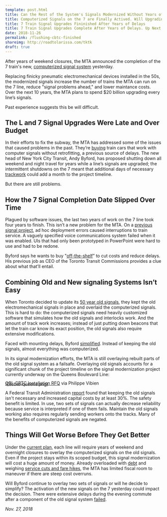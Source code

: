 ```yaml
---
template: post.html
title: Can the Rest of the System's Signals Modernized Without Years of Delays? 
title: Computerized Signals on the 7 are Finally Actived. Will Upgrading the Whole System Also take Years of Delay.
title: 7 Train Signal Upgrades Fininished After Years of Delays 
title: 7 Train Signal Upgrades Complete After Years of Delays. Up Next: The Rest of the Subway 
date: 2018-11-26
permalink: /flushing-cbtc-finished
shareimg: http://roadtolarissa.com/tktk
draft: true
---
```


After years of weekend closures, the MTA announced the completion of the 7 train's new, [computerized signal system](https://www.nytimes.com/2017/05/01/nyregion/new-york-subway-signals.html) yesterday. 

Replacing finicky pneumatic electromechanical devices installed in the 50s, the modernized signals increase the number of trains the MTA can run on the 7 line, reduce "signal problems ahead," and lower maintance costs. Over the next 10 years, the MTA plans to spend $20 billion upgrading every line’s signals.

Past experience suggests this be will difficult. 

##  The <b class='line-L'>L</b> and <b class='line-7'>7</b> Signal Upgrades Were Late and Over Budget

<!-- <div class='full-width'>

  <div class='img-cont'>
    ![](https://i.imgur.com/zuTHDNX.png)
  </div>
</div>
 -->

<div id='slope'></div>

In their efforts to fix the subway, the MTA has addressed some of the issues that caused problems in the past. They’re [buying](https://twitter.com/ModernSignaling/status/1053394646892720128) train cars that work with computer signals without retrofitting, a previous source of delays. The new head of New York City Transit, Andy Byford, has proposed shutting down all weekend and night travel for years while a line’s signals are upgraded; the intermittent shutdowns on the 7 meant that additional days of necessary [trackwork](https://www.wsj.com/articles/nyc-subway-chief-faces-reality-check-in-push-for-upgrades-1540044000?redirect=amp#click=https://t.co/VSchTsaExm) could add a month to the project timeline.

But there are still problems. 

## How the <b class='line-7'>7</b> Signal Completion Date Slipped Over Time

<div id='two-years' class='full-width'></div>

Plagued by software issues, the last two years of work on the 7 line took four years to finish. This isn’t a new problem for the MTA. On a [previous signal project](https://www.theatlantic.com/technology/archive/2015/11/why-dont-we-know-where-all-the-trains-are/415152/), ad hoc deployment errors caused interruptions to train service. A vaguely specified voice communications system failed when it was enabled. UIs that had only been prototyped in PowerPoint were hard to use and had to be redone.  

Byford says he wants to buy "[off-the-shelf](https://www.nytimes.com/2018/06/11/nyregion/subway-signal-upgrade-plan.html)” to cut costs and reduce delays. His previous job as CEO of the Toronto Transit Commissions provides a clue about what that’ll entail. 

## Combining Old and New signaling Systems Isn’t Easy

When Toronto decided to update its [50 year old signals](https://stevemunro.ca/2015/03/30/the-evolution-of-ttc-signaling-contracts/), they kept the old electromechanical signals in place and overlaid the computerized signals. This is hard to do: the computerized signals need heavily customized software that simulates how the old signals and interlocks work. And the amount of track work increases; instead of just putting down beacons that let the train car know its exact position, the old signals also require extensive modifications.

Faced with mounting delays, Byford [simplified](https://ttc.ca/About_the_TTC/Commission_reports_and_information/Commission_meetings/2015/March_26/Reports/5_2_Staff_Report_%26_Attachment.pdf). Instead of keeping the old signals, almost everything was computerized.  

In its signal modernization efforts, the MTA is still overlaying rebuilt parts of the old signal system as a failsafe. <span class='cbtc-queens-key'>Overlaying old signals</span> accounts for a significant chunk of the project timeline on the signal modernization project currently underway on the Queens Boulevard Line: 

<div class='full-width'>
  <div class='img-cont'>
    ![](cbtc-queens.png)
  </div>

  <div class='source img-source' style='margin: 0px auto; max-width: 805px; margin-top: -20px; '>
    <a href='https://pvibien.com/foil.htm'>QBL CBTC Installation RFQ</a> via Philippe Vibien
  </div>
</div>

A Federal Transit Administration [report](https://www.transit.dot.gov/sites/fta.dot.gov/files/docs/FTA_REPORT_No._0045.pdf) found that keeping the old signals isn't necessary and increased capital costs by at least 30%. The safety benefit is limited. In use, two sets of signals can actually decrease reliability because service is interpreted if one of them fails. Maintain the old signals working also requires regularly sending workers onto the tracks. Many of the benefits of computerized signals are negated. 

## Things Will Get Worse Before They Get Better

Under the [current plan](https://fastforward.mta.info/transform-the-subway), each line will require years of weekend and overnight closures to overlay the computerized signals on the old signals. Even if the project stays within its scoped budget, this signal modernization will cost a huge amount of money. Already overloaded with [debt](https://www.nytimes.com/2017/11/18/nyregion/new-york-subway-system-failure-delays.html) and weighing [service cuts and fare hikes](https://www.nytimes.com/2018/11/15/nyregion/mta-fare-hike-nyc.html), the MTA has limited fiscal room to maneuver if there are steep cost overruns.

Will Byford continue to overlay two sets of signals or will he decide to simplify? The activation of the new signals on the 7 yesterday could impact the decision. There were extensive delays during the evening commute after a component of the old signal system [failed](https://www.nydailynews.com/new-york/ny-metro-7-train-signals-20181126-story.html). 

*Nov. 27, 2018*

<!-- 

## Words idk

They're the cornerstone of the MTA's plan to fix subway by spending $20 billion upgrading every line's signals over 10 years.

Signal upgrades on the L and 7 ran years behind schedule and over budget.

The MTA can’t control some causes of delay.  Originally sheduled for 2008, work didn’t start on the 7’s signals till 2011 because of “[funding availability](https://cbcny.org/sites/default/files/report_mta_10202009.pdf).” 

The MTA Finally Finished Upgrading the Signals on the 7. The Last Two Years of Work Took Four Years to Finish.


Keeping multiple, more complex projects on schedule will be even harder. After more delays were announced this spring, the new head of New York City Transit, Andy Byford, tried [intervening](https://www.wsj.com/articles/7-line-upgrade-means-more-delays-1524780156). The launch still got to pushed back to November.


- one of biggest custom software components is overlaid signals
- 90s confident L train quote "simulate existing signals in memory”

Internationally, the standard is to use computerized signals only. 

And will the MTA — which has a history of making questionable choices in the name of “safety” that aren’t supported by evidence — let him make that choice?



One thing’s for sure: with the new signalling system debuting today, 7 trains were already “running with delays in both directions because of a network communication problem” this afternoon. 







 -->



<link rel="stylesheet" type="text/css" href="/flushing-cbtc-finished/style.css">

<script src="/worlds-group-2017/d3_.js"></script>
<script src="/worlds-group-2017/swoopy-drag.js"></script>
<script src="/flushing-cbtc-finished/script.js"></script>
<script src="/flushing-cbtc-finished/slope.js"></script>